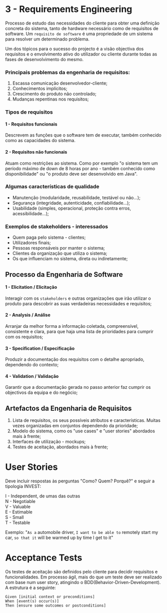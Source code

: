 # 3 - Requirements Engineering

Processo de estudo das necessidades do cliente para obter uma definição concreta do sistema, tanto de hardware necessário como de requisitos de software. Um `requisito de software` é uma propriedade de um sistema para resolver um determinado problema. <br>

Um dos tópicos para o sucesso do projecto é a visão objectiva dos requisitos e o envolvimento ativo do utilizador ou cliente durante todas as fases de desenvolvimento do mesmo.

### Principais problemas da engenharia de requisitos:

1. Escassa comunicação desenvolvedor-cliente;
2. Conhecimentos implícitos;
3. Crescimento do produto não controlado;
4. Mudanças repentinas nos requisitos;

### Tipos de requisitos

#### 1 - Requisitos funcionais

Descrevem as funções que o software tem de executar, também conhecido como as capacidades do sistema.

#### 2 - Requisitos não funcionais

Atuam como restrições ao sistema. Como por exemplo "o sistema tem um período máximo de down de 8 horas por ano - também conhecido como disponibilidade" ou "o produto deve ser desenvolvido em Java".

### Algumas características de qualidade

- Manutenção (modularidade, reusabilidade, testável ou não...);
- Segurança (integridade, autenticidade, confiabilidade...);
- Usabilidade (simples, operacional, proteção contra erros, acessibilidade...);

### Exemplos de stakeholders - interessados

- Quem paga pelo sistema - clientes;
- Utilizadores finais;
- Pessoas responsáveis por manter o sistema;
- Clientes da organização que utiliza o sistema;
- Os que influenciam no sistema, direta ou indiretamente;

## Processo da Engenharia de Software

#### 1 - Elicitation / Elicitação

Interagir com os `stakeholders` e outras organizações que irão utilizar o produto para descobrir as suas verdadeiras necessidades e requisitos;

#### 2 - Analysis / Análise

Arranjar da melhor forma a informação coletada, compreensível, consistente e clara, para que haja uma lista de prioridades para cumprir com os requisitos;

#### 3 - Specification / Especificação

Produzir a documentação dos requisitos com o detalhe apropriado, dependendo do contexto;

#### 4 - Validation / Validação

Garantir que a documentação gerada no passo anterior faz cumprir os objectivos da equipa e do negócio;

## Artefactos da Engenharia de Requisitos

1. Lista de requisitos, os seus possíveis atributos e características. Muitas vezes organizadas em conjuntos dependendo da prioridade;
2. Modelo do sistema, como os "use cases" e "user stories" abordados mais à frente;
3. Interfaces de utilização - mockups;
4. Testes de aceitação, abordados mais à frente;

# User Stories

Deve incluir respostas às perguntas "Como? Quem? Porquê?" e seguir a tipologia INVEST:

I - Independent, de umas das outras <br>
N - Negotiable <br>
V - Valuable <br>
E - Estimable <br>
S - Small <br>
T - Testable

Exemplo: "`As a` automobile driver, `I want to be able to` remotely start my car, `so that it` will be warmed up by time I get to it"

# Acceptance Tests

Os testes de aceitação são definidos pelo cliente para decidir requisitos e funcionalidades. Em processo ágil, mais do que um teste deve ser realizado com base num user story, atingindo o BDD(Behavior-Driven-Development). A estrutura é a seguinte:

```gherkin
Given [initial context or preconditions]
When [event(s) occur(s)]
Then [ensure some outcomes or postconditions]
```


